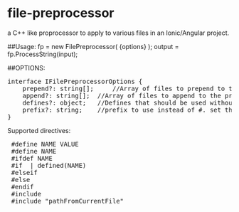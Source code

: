 # file-preprocessor
a C++ like proprocessor to apply to various files in an Ionic/Angular project.

##Usage:
 fp = new FilePreprocessor( {options} );
 output = fp.ProcessString(input);

##OPTIONS:
<pre>
interface IFilePreprocessorOptions {
	prepend?: string[]; 	//Array of files to prepend to the processed string
	append?: string[];	//Array of files to append to the processed string
	defines?: object;	//Defines that should be used without being explicitly defined
	prefix?: string;	//prefix to use instead of #. set this to "//'" to use //#if or similar.
}	
</pre>


Supported directives:
<pre>
 #define NAME VALUE
 #define NAME
 #ifdef NAME
 #if <condition> | defined(NAME)
 #elseif <condition>
 #else 
 #endif
 #include <pathFromCWD>
 #include "pathFromCurrentFile"
</pre>


